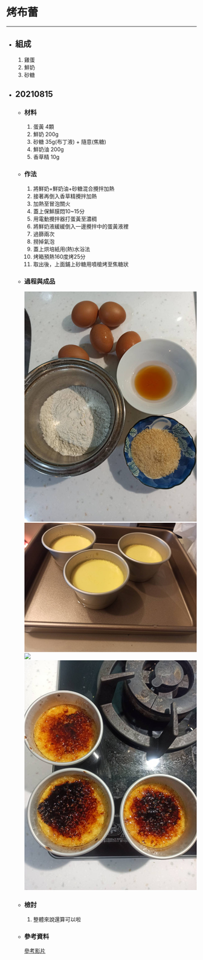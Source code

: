 # 烤布蕾
---
+ ## 組成
  1. 雞蛋
  2. 鮮奶
  3. 砂糖


+ ## 20210815
  + ### 材料
    1. 蛋黃 4顆
    2. 鮮奶 200g
    3. 砂糖 35g(布丁液) + 隨意(焦糖)
    4. 鮮奶油   200g
    5. 香草精   10g
  
  + ### 作法
    1. 將鮮奶+鮮奶油+砂糖混合攪拌加熱
    2. 接著再倒入香草精攪拌加熱
    3. 加熱至冒泡關火
    4. 蓋上保鮮膜悶10~15分
    5. 用電動攪拌器打蛋黃至濃稠
    6. 將鮮奶液緩緩倒入一邊攪拌中的蛋黃液裡
    7. 過篩兩次
    8. 撈掉氣泡
    9. 蓋上烘培紙用(熱)水浴法
    10. 烤箱預熱160度烤25分
    11. 取出後，上面鋪上砂糖用噴槍烤至焦糖狀
  
  + ### 過程與成品
    ![](../../Image/20210815_1.jpg)
    ![](../../Image/20210815_2.jpg)
    ![](../../Image/20210815_3.jpg)
    ![](../../Image/20210815_4.jpg)
  
  + ### 檢討
    1. 整體來說還算可以啦
  
  + ### 參考資料
    [參考影片](https://youtu.be/I4Hzp5gqtqg)